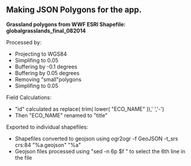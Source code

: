 Making JSON Polygons for the app.
---------------------------------

**Grassland polygons from WWF ESRI Shapefile: globalgrasslands_final_082014**

Processed by:

- Projecting to WGS84
- Simplifing to 0.05
- Buffering by -0.1 degrees
- Buffering by 0.05 degrees
- Removing "small"polygons
- Simplifing to 0.05

Field Calculations:

- "id" calculated as replace( trim( lower( "ECO_NAME" )),' ','-')
- Then "ECO_NAME" renamed to "title"

Exported to individual shapefiles:

- Shapefiles converted to geojson using ogr2ogr -f GeoJSON -t_srs crs:84 "%a.geojson" "%a"
- Geojson files processed using "sed -n 6p $f " to select the 6th line in the file
